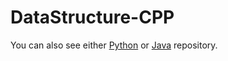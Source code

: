 # DataStructure-CPP
You can also see either [Python](https://github.com/olcaytaner/DataStructure-Py) 
or [Java](https://github.com/olcaytaner/DataStructure) repository.
